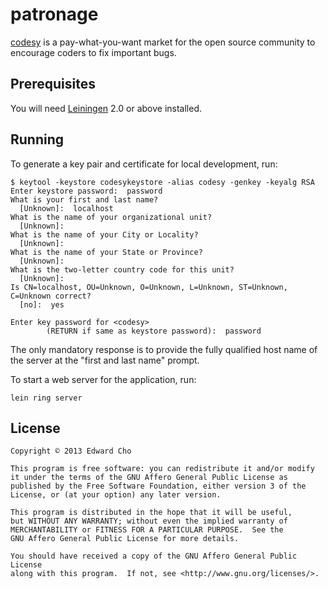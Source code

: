 # patronage

[codesy](http://codesy.io) is a pay-what-you-want market for the open source community to encourage coders to fix important bugs.

## Prerequisites

You will need [Leiningen][1] 2.0 or above installed.

[1]: https://github.com/technomancy/leiningen

## Running

To generate a key pair and certificate for local development, run:

    $ keytool -keystore codesykeystore -alias codesy -genkey -keyalg RSA
    Enter keystore password:  password
    What is your first and last name?
      [Unknown]:  localhost
    What is the name of your organizational unit?
      [Unknown]:
    What is the name of your City or Locality?
      [Unknown]:
    What is the name of your State or Province?
      [Unknown]:
    What is the two-letter country code for this unit?
      [Unknown]:
    Is CN=localhost, OU=Unknown, O=Unknown, L=Unknown, ST=Unknown, C=Unknown correct?
      [no]:  yes

    Enter key password for <codesy>
            (RETURN if same as keystore password):  password

The only mandatory response is to provide the fully qualified host name of the server at the "first and last name" prompt.

To start a web server for the application, run:

    lein ring server

## License

    Copyright © 2013 Edward Cho

    This program is free software: you can redistribute it and/or modify
    it under the terms of the GNU Affero General Public License as
    published by the Free Software Foundation, either version 3 of the
    License, or (at your option) any later version.

    This program is distributed in the hope that it will be useful,
    but WITHOUT ANY WARRANTY; without even the implied warranty of
    MERCHANTABILITY or FITNESS FOR A PARTICULAR PURPOSE.  See the
    GNU Affero General Public License for more details.

    You should have received a copy of the GNU Affero General Public License
    along with this program.  If not, see <http://www.gnu.org/licenses/>.
